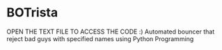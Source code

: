 # BOTrista
OPEN THE TEXT FILE TO ACCESS THE CODE :)
Automated bouncer that reject bad guys with specified names using Python Programming
